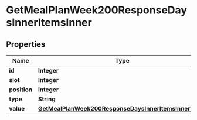 

# GetMealPlanWeek200ResponseDaysInnerItemsInner


## Properties

| Name | Type | Description | Notes |
|------------ | ------------- | ------------- | -------------|
|**id** | **Integer** |  |  |
|**slot** | **Integer** |  |  |
|**position** | **Integer** |  |  |
|**type** | **String** |  |  |
|**value** | [**GetMealPlanWeek200ResponseDaysInnerItemsInnerValue**](GetMealPlanWeek200ResponseDaysInnerItemsInnerValue.md) |  |  [optional] |




